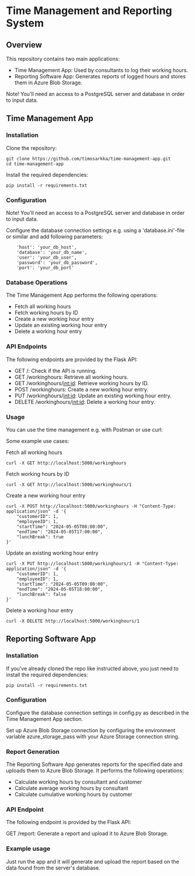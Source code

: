 # Time Management and Reporting System

## Overview
This repository contains two main applications:
* Time Management App: Used by consultants to log their working hours.
* Reporting Software App: Generates reports of logged hours and stores them in Azure Blob Storage.

Note! You'll need an access to a PostgreSQL server and database in order to input data.

## Time Management App

###  Installation
Clone the repository:


```
git clone https://github.com/timosarkka/time-management-app.git
cd time-management-app
```

Install the required dependencies:

```
pip install -r requirements.txt
```

### Configuration

Note! You'll need an access to a PostgreSQL server and database in order to input data.

Configure the database connection settings e.g. using a 'database.ini'-file or similar and add following parameters:
```
    'host': 'your_db_host',
    'database': 'your_db_name',
    'user': 'your_db_user',
    'password': 'your_db_password',
    'port': 'your_db_port'
```

### Database Operations

The Time Management App performs the following operations:

* Fetch all working hours
* Fetch working hours by ID
* Create a new working hour entry
* Update an existing working hour entry
* Delete a working hour entry

### API Endpoints

The following endpoints are provided by the Flask API:

* GET /: Check if the API is running.
* GET /workinghours: Retrieve all working hours.
* GET /workinghours/<int:id>: Retrieve working hours by ID.
* POST /workinghours: Create a new working hour entry.
* PUT /workinghours/<int:id>: Update an existing working hour entry.
* DELETE /workinghours/<int:id>: Delete a working hour entry.

### Usage

You can use the time management e.g. with Postman or use curl:

Some example use cases:

Fetch all working hours
```
curl -X GET http://localhost:5000/workinghours
```

Fetch working hours by ID
```
curl -X GET http://localhost:5000/workinghours/1
```

Create a new working hour entry
```
curl -X POST http://localhost:5000/workinghours -H "Content-Type: application/json" -d '{
    "customerID": 1,
    "employeeID": 1,
    "startTime": "2024-05-05T08:00:00",
    "endTime": "2024-05-05T17:00:00",
    "lunchBreak": true
}'
```

Update an existing working hour entry
```
curl -X PUT http://localhost:5000/workinghours/1 -H "Content-Type: application/json" -d '{
    "customerID": 1,
    "employeeID": 1,
    "startTime": "2024-05-05T09:00:00",
    "endTime": "2024-05-05T18:00:00",
    "lunchBreak": false
}'
```

Delete a working hour entry
```
curl -X DELETE http://localhost:5000/workinghours/1
```

## Reporting Software App

### Installation

If you've already cloned the repo like instructed above, you just need to install the required dependencies:
```
pip install -r requirements.txt
```

### Configuration

Configure the database connection settings in config.py as described in the Time Management App section.

Set up Azure Blob Storage connection by configuring the environment variable azure_storage_pass with your Azure Storage connection string.

###  Report Generation

The Reporting Software App generates reports for the specified date and uploads them to Azure Blob Storage. It performs the following operations:

* Calculate working hours by consultant and customer
* Calculate average working hours by consultant
* Calculate cumulative working hours by customer

### API Endpoint
The following endpoint is provided by the Flask API:

GET /report: Generate a report and upload it to Azure Blob Storage.

### Example usage

Just run the app and it will generate and upload the report based on the data found from the server's database.
